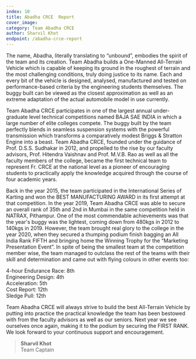 ```yaml
---
index: 10
title: Abadha CRCE  Report
cover_image:
category: Team Abadha CRCE
author: Sharvil Khot
endpoint: /abadha-crce-report
---
```


The name, Abadha, literally translating to “unbound”, embodies the spirit of the team and its creation. Team Abadha builds a One-Manned All-Terrain Vehicle which is capable of keeping its ground in the roughest of terrain and the most challenging conditions, truly doing justice to its name. Each and every bit of the vehicle is designed, analysed, manufactured and tested on performance-based criteria by the engineering students themselves. The buggy built can be viewed as the closest approximation as well as an extreme adaptation of the actual automobile model in use currently.

Team Abadha CRCE participates in one of the largest annual under-graduate level technical competitions named BAJA SAE INDIA in which a large number of elite colleges compete. The buggy built by the team perfectly blends in seamless suspension systems with the powerful transmission which transforms a comparatively modest Briggs & Stratton Engine into a beast. Team Abadha CRCE, founded under the guidance of Prof. D.S.S. Sudhakar in 2012, and propelled to the rise by our faculty advisors, Prof. Hitendra Vaishnav and Prof. M.V.B. Rao as well as all the faculty members of the college, became the first technical team to represent Fr. CRCE at the national level as a pioneer of encouraging students to practically apply the knowledge acquired through the course of four academic years.

Back in the year 2015, the team participated in the International Series of Karting and won the BEST MANUFACTURING AWARD in its first attempt at that competition. In the year 2019, Team Abadha CRCE was able to secure an overall rank of 35th and 2nd in Mumbai in the same competition held in NATRAX, Pithampur. One of the most commendable achievements was that the year's buggy was the lightest, coming down from 480kgs in 2012 to 140kgs in 2019. However, the team brought real glory to the college in the year 2020, when they secured a thumping podium finish bagging an All India Rank FIFTH and bringing home the Winning Trophy for the “Marketing Presentation Event”. In spite of being the smallest team at the competition member wise, the team managed to outclass the rest of the teams with their skill and determination and came out with flying colours in other events too:

4-hour Endurance Race: 8th<br>
Engineering Design: 4th<br>
Acceleration: 5th<br>
Cost Report: 12th<br>
Sledge Pull: 12th<br>

Team Abadha CRCE will always strive to build the best All-Terrain Vehicle by putting into practice the practical knowledge the team has been bestowed with from the faculty advisors as well as our seniors. Next year we see ourselves once again, making it to the podium by securing the FIRST RANK. We look forward to your continuous support and encouragement.

> **Sharvil Khot**<br>
> Team Captain
